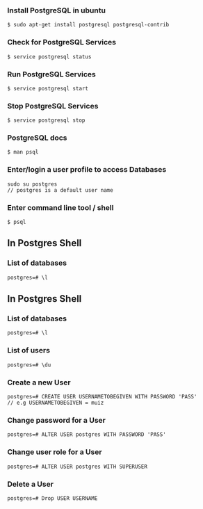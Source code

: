 ### Install PostgreSQL in ubuntu
```
$ sudo apt-get install postgresql postgresql-contrib
```

### Check for PostgreSQL Services
```
$ service postgresql status
```

### Run PostgreSQL Services
```
$ service postgresql start
```

### Stop PostgreSQL Services
```
$ service postgresql stop
```

### PostgreSQL docs
```
$ man psql
```

### Enter/login a user profile to access Databases
```
sudo su postgres
// postgres is a default user name
```

### Enter command line tool / shell
```
$ psql
```

## In Postgres Shell

### List of databases
```
postgres=# \l
```

## In Postgres Shell

### List of databases
```
postgres=# \l
```

### List of users
```
postgres=# \du
```

### Create a new User
```
postgres=# CREATE USER USERNAMETOBEGIVEN WITH PASSWORD 'PASS'
// e.g USERNAMETOBEGIVEN = muiz
```

### Change password for a User
```
postgres=# ALTER USER postgres WITH PASSWORD 'PASS'
```

### Change user role for a User
```
postgres=# ALTER USER postgres WITH SUPERUSER
```

### Delete a User
```
postgres=# Drop USER USERNAME
```
